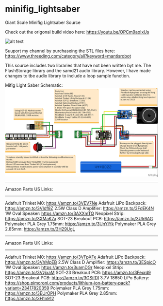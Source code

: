 # minifig_lightsaber
Giant Scale Minifig Lightsaber Source

Check out the origonal build video here:
https://youtu.be/OPCm9aoIxUs

![alt text](https://github.com/mantisrobot/lightsaber/blob/main/cad_saber.jpg?raw=true "Minifig Lightsaber")

Suuport my channel by purchaseing the STL files here:
https://www.threeding.com/category/all?keyword=mantisrobot

This source includes two libraries that have not been written byt me. The FlashStorage library and the samd21 audio library. However, I have made changes to tbe audio library to include a loop sample function.

Mifig Light Saber Schematic:
![alt text](https://github.com/mantisrobot/lightsaber/blob/main/shematic/Saber_bb.jpg?raw=true "Schematic")

*********************************
Amazon Parts US Links:
*********************************
Adafruit Trinket M0: https://amzn.to/3VEV7Ne
Adafruit LiPo Backpack: https://amzn.to/3VIdf8Z
2.5W Class D Amplifier: https://amzn.to/3FdEK4N
1W Oval Speaker: https://amzn.to/3AXXmTQ
Neopixel Strip: https://amzn.to/3XMaK7a
SOT-23 Breakout PCB: https://amzn.to/3Ulr6AG
Polymaker PLA Grey 1.75mm: https://amzn.to/3UnYiYk
Polymaker PLA Grey 2.85mm: https://amzn.to/3H29UgL

*********************************
Amazon Parts UK Links:
*********************************
Adafruit Trinket M0: https://amzn.to/3VFpXFe
Adafruit LiPo Backpack: https://amzn.to/3VhMpEB
2.5W Class D Amplifier: https://amzn.to/3ESpicO
1W Oval Speaker: https://amzn.to/3uamDGr
Neopixel Strip: https://amzn.to/3VzjxaM
SOT-23 Breakout PCB: https://amzn.to/3Fexrd9
SOT-23 Breakout PCB: https://amzn.to/3GSifDI
3.7V 18650 LiPo Battery: https://shop.pimoroni.com/products/lithium-ion-battery-pack?variant=23417820359
Polymaker PLA Grey 1.75mm: https://amzn.to/3EUrOPH
Polymaker PLA Grey 2.85mm: https://amzn.to/3H1n912


